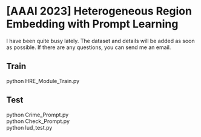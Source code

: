 # [AAAI 2023] Heterogeneous Region Embedding with Prompt Learning
I have been quite busy lately. The dataset and details will be added as soon as possible. If there are any questions, you can send me an email.

## Train
python HRE_Module_Train.py
## Test
python Crime_Prompt.py \
python Check_Prompt.py \
python lud_test.py
